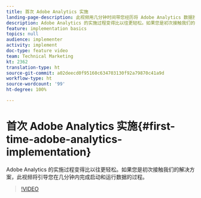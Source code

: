 ```yaml
---
title: 首次 Adobe Analytics 实施
landing-page-description: 此视频用几分钟时间带您经历将 Adobe Analytics 数据投入使用的过程。
description: Adobe Analytics 的实施过程变得比以往更轻松。如果您是初次接触我们的解决方案，此视频将引导您在几分钟内完成启动和运行数据的过程。
feature: implementation basics
topics: null
audience: implementer
activity: implement
doc-type: feature video
team: Technical Marketing
kt: 2362
translation-type: ht
source-git-commit: a02deecd0f95160c634703130f92a79870c41a9d
workflow-type: ht
source-wordcount: '99'
ht-degree: 100%

---
```



# 首次 Adobe Analytics 实施{#first-time-adobe-analytics-implementation}

Adobe Analytics 的实施过程变得比以往更轻松。如果您是初次接触我们的解决方案，此视频将引导您在几分钟内完成启动和运行数据的过程。

>[!VIDEO](https://video.tv.adobe.com/v/25456/?quality=12)
